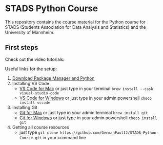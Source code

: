 # STADS Python Course

This repository contains the course material for the Python course for STADS (Students Association for Data Analysis and Statistics) and the University of Mannheim.

## First steps

Check out the video tutorials:

Useful links for the setup:

1. [Download Package Manager and Python](https://docs.python-guide.org/starting/installation/ "Properly installing Python Guide")
2. Installing VS Code
    * [VS Code for Mac](https://formulae.brew.sh/cask/visual-studio-code "Installing VS Code for Mac") or just type in your terminal `brew install --cask visual-studio-code`
    * [VS Code for Windows](https://community.chocolatey.org/packages/vscode "Installing VS Code for Windows") or just type in your admin powershell `choco install vscode`
3. Installing Git
    * [Git for Mac](https://formulae.brew.sh/formula/git "Installing Git for Mac") or just type in your admin terminal `brew install git`
    * [Git for Windows](https://community.chocolatey.org/packages/git "Installing Git for Windows") or just type in your admin powershell `choco install git`
4. Getting all course resources
    * just type `git clone https://github.com/GermanPaul12/STADS-Python-Course.git` in your command line
